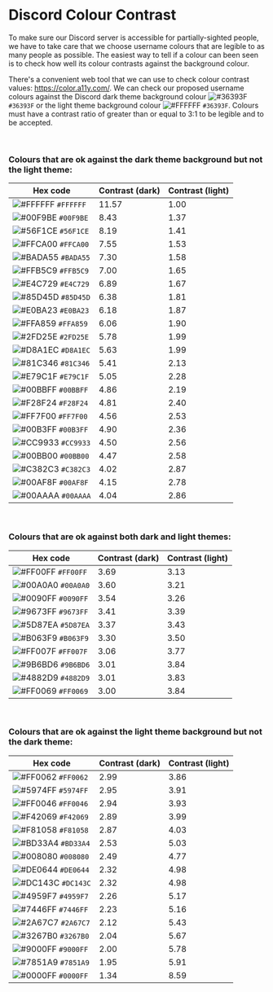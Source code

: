 # Discord Colour Contrast

To make sure our Discord server is accessible for partially-sighted people, we have to take care that we choose username colours that are legible to as many people as possible. The easiest way to tell if a colour can been seen is to check how well its colour contrasts against the background colour.

There's a convenient web tool that we can use to check colour contrast values: https://color.a11y.com/. We can check our proposed username colours against the Discord dark theme background colour ![#36393F](https://via.placeholder.com/15/36393F/000000?text=+) `#36393F` or the light theme background colour ![#FFFFFF](https://via.placeholder.com/15/36393F/000000?text=+) `#36393F`. Colours must have a contrast ratio of greater than or equal to 3:1 to be legible and to be accepted.

&nbsp;

### Colours that are ok against the dark theme background but not the light theme:

|Hex code                                                                   |Contrast (dark)|Contrast (light)|
|---------------------------------------------------------------------------|---------------|----------------|
| ![#FFFFFF](https://via.placeholder.com/15/FFFFFF/000000?text=+) `#FFFFFF` | 11.57         | 1.00           |
| ![#00F9BE](https://via.placeholder.com/15/00F9BE/000000?text=+) `#00F9BE` | 8.43          | 1.37           |
| ![#56F1CE](https://via.placeholder.com/15/56F1CE/000000?text=+) `#56F1CE` | 8.19          | 1.41           |
| ![#FFCA00](https://via.placeholder.com/15/FFCA00/000000?text=+) `#FFCA00` | 7.55          | 1.53           |
| ![#BADA55](https://via.placeholder.com/15/BADA55/000000?text=+) `#BADA55` | 7.30          | 1.58           |
| ![#FFB5C9](https://via.placeholder.com/15/FFB5C9/000000?text=+) `#FFB5C9` | 7.00          | 1.65           |
| ![#E4C729](https://via.placeholder.com/15/E4C729/000000?text=+) `#E4C729` | 6.89          | 1.67           |
| ![#85D45D](https://via.placeholder.com/15/85D45D/000000?text=+) `#85D45D` | 6.38          | 1.81           |
| ![#E0BA23](https://via.placeholder.com/15/E0BA23/000000?text=+) `#E0BA23` | 6.18          | 1.87           |
| ![#FFA859](https://via.placeholder.com/15/FFA859/000000?text=+) `#FFA859` | 6.06          | 1.90           |
| ![#2FD25E](https://via.placeholder.com/15/2FD25E/000000?text=+) `#2FD25E` | 5.78          | 1.99           |
| ![#D8A1EC](https://via.placeholder.com/15/D8A1EC/000000?text=+) `#D8A1EC` | 5.63          | 1.99           |
| ![#81C346](https://via.placeholder.com/15/81C346/000000?text=+) `#81C346` | 5.41          | 2.13           |
| ![#E79C1F](https://via.placeholder.com/15/E79C1F/000000?text=+) `#E79C1F` | 5.05          | 2.28           |
| ![#00BBFF](https://via.placeholder.com/15/00BBFF/000000?text=+) `#00BBFF` | 4.86          | 2.19           |
| ![#F28F24](https://via.placeholder.com/15/F28F24/000000?text=+) `#F28F24` | 4.81          | 2.40           |
| ![#FF7F00](https://via.placeholder.com/15/FF7F00/000000?text=+) `#FF7F00` | 4.56          | 2.53           |
| ![#00B3FF](https://via.placeholder.com/15/00B3FF/000000?text=+) `#00B3FF` | 4.90          | 2.36           |
| ![#CC9933](https://via.placeholder.com/15/CC9933/000000?text=+) `#CC9933` | 4.50          | 2.56           |
| ![#00BB00](https://via.placeholder.com/15/00BB00/000000?text=+) `#00BB00` | 4.47          | 2.58           |
| ![#C382C3](https://via.placeholder.com/15/C382C3/000000?text=+) `#C382C3` | 4.02          | 2.87           |
| ![#00AF8F](https://via.placeholder.com/15/00AF8F/000000?text=+) `#00AF8F` | 4.15          | 2.78           |
| ![#00AAAA](https://via.placeholder.com/15/00AAAA/000000?text=+) `#00AAAA` | 4.04          | 2.86           |

&nbsp;

### Colours that are ok against both dark and light themes:

|Hex code                                                                   |Contrast (dark)|Contrast (light)|
|---------------------------------------------------------------------------|---------------|----------------|
| ![#FF00FF](https://via.placeholder.com/15/FF00FF/000000?text=+) `#FF00FF` | 3.69          | 3.13           |
| ![#00A0A0](https://via.placeholder.com/15/00A0A0/000000?text=+) `#00A0A0` | 3.60          | 3.21           |
| ![#0090FF](https://via.placeholder.com/15/0090FF/000000?text=+) `#0090FF` | 3.54          | 3.26           |
| ![#9673FF](https://via.placeholder.com/15/9673FF/000000?text=+) `#9673FF` | 3.41          | 3.39           |
| ![#5D87EA](https://via.placeholder.com/15/5D87EA/000000?text=+) `#5D87EA` | 3.37          | 3.43           |
| ![#B063F9](https://via.placeholder.com/15/B063F9/000000?text=+) `#B063F9` | 3.30          | 3.50           |
| ![#FF007F](https://via.placeholder.com/15/FF007F/000000?text=+) `#FF007F` | 3.06          | 3.77           |
| ![#9B6BD6](https://via.placeholder.com/15/9B6BD6/000000?text=+) `#9B6BD6` | 3.01          | 3.84           |
| ![#4882D9](https://via.placeholder.com/15/4882D9/000000?text=+) `#4882D9` | 3.01          | 3.83           |
| ![#FF0069](https://via.placeholder.com/15/FF0069/000000?text=+) `#FF0069` | 3.00          | 3.84           |

&nbsp;

### Colours that are ok against the light theme background but not the dark theme:

|Hex code                                                                   |Contrast (dark)|Contrast (light)|
|---------------------------------------------------------------------------|---------------|----------------|
| ![#FF0062](https://via.placeholder.com/15/FF0062/000000?text=+) `#FF0062` | 2.99          | 3.86           |
| ![#5974FF](https://via.placeholder.com/15/5974FF/000000?text=+) `#5974FF` | 2.95          | 3.91           |
| ![#FF0046](https://via.placeholder.com/15/FF0046/000000?text=+) `#FF0046` | 2.94          | 3.93           |
| ![#F42069](https://via.placeholder.com/15/F42069/000000?text=+) `#F42069` | 2.89          | 3.99           |
| ![#F81058](https://via.placeholder.com/15/F81058/000000?text=+) `#F81058` | 2.87          | 4.03           |
| ![#BD33A4](https://via.placeholder.com/15/BD33A4/000000?text=+) `#BD33A4` | 2.53          | 5.03           |
| ![#008080](https://via.placeholder.com/15/008080/000000?text=+) `#008080` | 2.49          | 4.77           |
| ![#DE0644](https://via.placeholder.com/15/DE0644/000000?text=+) `#DE0644` | 2.32          | 4.98           |
| ![#DC143C](https://via.placeholder.com/15/DC143C/000000?text=+) `#DC143C` | 2.32          | 4.98           |
| ![#4959F7](https://via.placeholder.com/15/4959F7/000000?text=+) `#4959F7` | 2.26          | 5.17           |
| ![#7446FF](https://via.placeholder.com/15/7446FF/000000?text=+) `#7446FF` | 2.23          | 5.16           |
| ![#2A67C7](https://via.placeholder.com/15/2A67C7/000000?text=+) `#2A67C7` | 2.12          | 5.43           |
| ![#3267B0](https://via.placeholder.com/15/3267B0/000000?text=+) `#3267B0` | 2.04          | 5.67           |
| ![#9000FF](https://via.placeholder.com/15/9000FF/000000?text=+) `#9000FF` | 2.00          | 5.78           |
| ![#7851A9](https://via.placeholder.com/15/7851A9/000000?text=+) `#7851A9` | 1.95          | 5.91           |
| ![#0000FF](https://via.placeholder.com/15/0000FF/000000?text=+) `#0000FF` | 1.34          | 8.59           |
